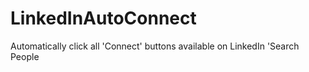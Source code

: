 # LinkedInAutoConnect
Automatically click all 'Connect' buttons available on LinkedIn 'Search People
